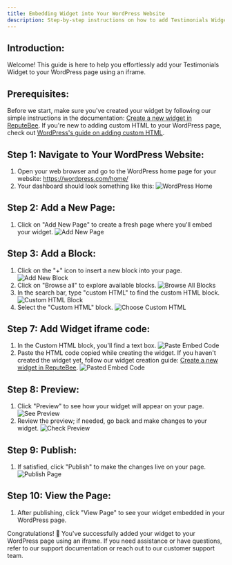 ```yaml
---
title: Embedding Widget into Your WordPress Website
description: Step-by-step instructions on how to add Testimonials Widget to your WordPress website
---
```


## **Introduction:**
Welcome! This guide is here to help you effortlessly add your Testimonials Widget to your WordPress page using an iframe.

## **Prerequisites:**
Before we start, make sure you've created your widget by following our simple instructions in the documentation: [Create a new widget in ReputeBee](/docs/widgets/new-testimonials-widget/). If you're new to adding custom HTML to your WordPress page, check out [WordPress's guide on adding custom HTML](https://wordpress.com/support/wordpress-editor/blocks/custom-html-block/).

## **Step 1: Navigate to Your WordPress Website:**
1. Open your web browser and go to the WordPress home page for your website: https://wordpress.com/home/<your website name> 
2. Your dashboard should look something like this:
![WordPress Home](../../../../assets/images/docs/embed_wp/wp_home.png)

## **Step 2: Add a New Page:**
1. Click on "Add New Page" to create a fresh page where you'll embed your widget.
   ![Add New Page](../../../../assets/images/docs/embed_wp/add_new_page.png)

## **Step 3: Add a Block:**
1. Click on the "+" icon to insert a new block into your page.
   ![Add New Block](../../../../assets/images/docs/embed_wp/wp_add_new_block.png)
2. Click on "Browse all" to explore available blocks.
   ![Browse All Blocks](../../../../assets/images/docs/embed_wp/wp_choose_browse_all.png)
3. In the search bar, type "custom HTML" to find the custom HTML block.
   ![Custom HTML Block](../../../../assets/images/docs/embed_wp/wp_custom_html.png)
4. Select the "Custom HTML" block.
   ![Choose Custom HTML](../../../../assets/images/docs/embed_wp/wp_choose_custom_html.png)

## **Step 7: Add Widget iframe code:**
1. In the Custom HTML block, you'll find a text box.
   ![Paste Embed Code](../../../../assets/images/docs/embed_wp/wp_paste_embed_code.png)
2. Paste the HTML code copied while creating the widget. If you haven't created the widget yet, follow our widget creation guide: [Create a new widget in ReputeBee](/docs/widgets/new-testimonials-widget/).
   ![Pasted Embed Code](../../../../assets/images/docs/embed_wp/wp_pasted_embed_code.png)

## **Step 8: Preview:**
1. Click "Preview" to see how your widget will appear on your page.
   ![See Preview](../../../../assets/images/docs/embed_wp/wp_see_preview.png)
2. Review the preview; if needed, go back and make changes to your widget.
   ![Check Preview](../../../../assets/images/docs/embed_wp/wp_check_preview.png)

## **Step 9: Publish:**
1. If satisfied, click "Publish" to make the changes live on your page.
   ![Publish Page](../../../../assets/images/docs/embed_wp/wp_publish_page.png)

## **Step 10: View the Page:**
1. After publishing, click "View Page" to see your widget embedded in your WordPress page.

Congratulations! 🎉 You've successfully added your widget to your WordPress page using an iframe. If you need assistance or have questions, refer to our support documentation or reach out to our customer support team.
